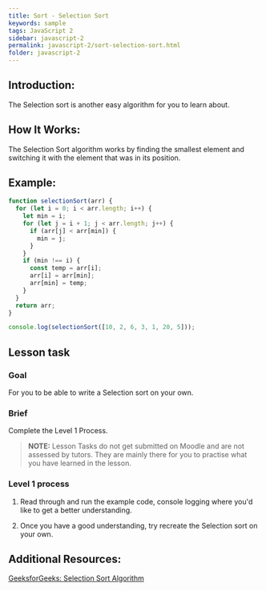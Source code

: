 ```yaml
---
title: Sort - Selection Sort
keywords: sample
tags: JavaScript 2
sidebar: javascript-2
permalink: javascript-2/sort-selection-sort.html
folder: javascript-2
---
```


## Introduction:

The Selection sort is another easy algorithm for you to learn about.

## How It Works:

The Selection Sort algorithm works by finding the smallest element and switching it with the element that was in its position.

## Example:

```js
function selectionSort(arr) {
  for (let i = 0; i < arr.length; i++) {
    let min = i;
    for (let j = i + 1; j < arr.length; j++) {
      if (arr[j] < arr[min]) {
        min = j;
      }
    }
    if (min !== i) {
      const temp = arr[i];
      arr[i] = arr[min];
      arr[min] = temp;
    }
  }
  return arr;
}

console.log(selectionSort([10, 2, 6, 3, 1, 20, 5]));
```

## Lesson task

### Goal

For you to be able to write a Selection sort on your own.

### Brief

Complete the Level 1 Process.

> <b>NOTE:</b> Lesson Tasks do not get submitted on Moodle and are not assessed by tutors. They are mainly there for you to practise what you have learned in the lesson.

### Level 1 process

1. Read through and run the example code, console logging where you'd like to get a better understanding.

2. Once you have a good understanding, try recreate the Selection sort on your own.

## Additional Resources:

[GeeksforGeeks: Selection Sort Algorithm](https://www.geeksforgeeks.org/selection-sort/)
